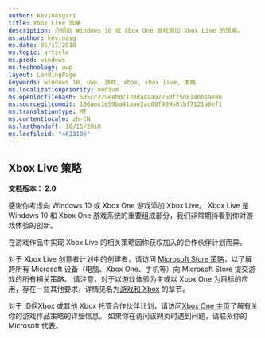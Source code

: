 ```yaml
---
author: KevinAsgari
title: Xbox Live 策略
description: 介绍向 Windows 10 或 Xbox One 游戏添加 Xbox Live 的策略。
ms.author: kevinasg
ms.date: 05/17/2018
ms.topic: article
ms.prod: windows
ms.technology: uwp
layout: LandingPage
keywords: windows 10, uwp, 游戏, xbox, xbox live, 策略
ms.localizationpriority: medium
ms.openlocfilehash: 505cc229e8b0c12ddadaa9775dff5de140b1ae86
ms.sourcegitcommit: 106aec1e59ba41aae2ac00f909b81bf7121a6ef1
ms.translationtype: MT
ms.contentlocale: zh-CN
ms.lasthandoff: 10/15/2018
ms.locfileid: "4623106"
---
```

## <a name="xbox-live-policies"></a>Xbox Live 策略

**文档版本： 2.0**

感谢你考虑向 Windows 10 或 Xbox One 游戏添加 Xbox Live。 Xbox Live 是 Windows 10 和 Xbox One 游戏系统的重要组成部分，我们非常期待看到你对游戏体验的创新。

在游戏作品中实现 Xbox Live 的相关策略因你获权加入的合作伙伴计划而异。

对于 Xbox Live 创意者计划中的创建者，请访问 [Microsoft Store 策略](https://docs.microsoft.com/en-us/legal/windows/agreements/store-policies)，以了解跨所有 Microsoft 设备（电脑、Xbox One、手机等）向 Microsoft Store 提交游戏的所有相关策略。 请注意，对于以游戏体验为主或以 Xbox One 为目标的应用，存在一些其他要求，详情见名为[游戏和 Xbox](https://docs.microsoft.com/en-us/legal/windows/agreements/store-policies#1013-gaming-and-xbox) 的章节。

对于 ID@Xbox 或其他 Xbox 托管合作伙伴计划，请访问[Xbox One 主页](https://developer.microsoft.com/en-us/games/xbox/partner)了解有关你的游戏作品策略的详细信息。 如果你在访问该网页时遇到问题，请联系你的 Microsoft 代表。
